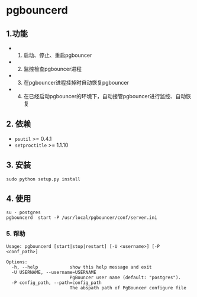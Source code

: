 # pgbouncerd
## 1.功能
* 1. 启动、停止、重启pgbouncer
* 2. 监控检查pgbouncer进程
* 3. 在pgbouncer进程挂掉时自动恢复pgbouncer
* 4. 在已经启动pgbouncer的环境下，自动接管pgbouncer进行监控、自动恢复
## 2. 依赖
* `psutil` >= 0.4.1
* `setproctitle` >= 1.1.10
## 3. 安装
```
sudo python setup.py install
```
## 4. 使用
```
su - postgres
pgbouncerd  start -P /usr/local/pgbouncer/conf/server.ini
```
### 5. 帮助
```
Usage: pgbouncerd [start|stop|restart] [-U <username>] [-P <conf_path>]

Options:
  -h, --help            show this help message and exit
  -U USERNAME, --username=USERNAME
                        PgBouncer user name (default: "postgres").
  -P config_path, --path=config_path
                        The abspath path of PgBouncer configure file
```
